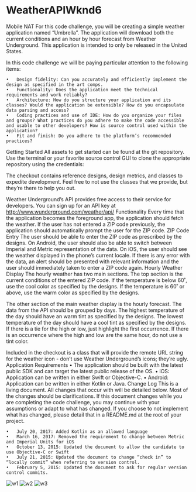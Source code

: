 # WeatherAPIWknd6

Mobile NAT
For this code challenge, you will be creating a simple weather application named “Umbrella”. The application will download both the current conditions and an hour by hour forecast from Weather Underground. This application is intended to only be released in the United States. 

In this code challenge we will be paying particular attention to the following items:

	•	Design fidelity: Can you accurately and efficiently implement the design as specified in the art comps.
	•	Functionality: Does the application meet the technical requirements and work reliably?
	•	Architecture: How do you structure your application and its classes? Would the application be extensible? How do you encapsulate data parsing and access?
	•	Coding practices and use of IDE: How do you organize your files and groups? What practices do you adhere to make the code accessible and usable to other developers? How is source control used within the application?
	•	Fit and finish: Do you adhere to the platform’s recommended practices?
Getting Started
All assets to get started can be found at the git repository. Use the terminal or your favorite source control GUI to clone the appropriate repository using the credentials:

The checkout contains reference designs, design metrics, and classes to expedite development. Feel free to not use the classes that we provide, but they’re there to help you out.

Weather Underground’s API provides free access to their service for developers. You can sign up for an API key at http://www.wunderground.com/weather/api/
Functionality
Every time that the application becomes the foreground app, the application should fetch the weather. If the user has not entered a ZIP code previously, the application should automatically prompt the user for the ZIP code.
ZIP Code Entry
The user should be able to enter the ZIP code as prescribed by the designs. On Android, the user should also be able to switch between Imperial and Metric representation of the data. On iOS, the user should see the weather displayed in the phone’s current locale. If there is any error with the data, an alert should be presented with relevant information and the user should immediately taken to enter a ZIP code again. 
Hourly Weather Display
The hourly weather has two main sections. The top section is the current conditions of the entered ZIP code. If the temperature is below 60˚, use the cool color as specified by the designs. If the temperature is 60˚ or above, use the warm color as specified by the designs.

The other section of the main weather display is the hourly forecast. The data from the API should be grouped by days. The highest temperature of the day should have an warm tint as specified by the designs. The lowest temperature of the day should have a cool tint as specified by the designs. If there is a tie for the high or low, just highlight the first occurrence. If there is an occurrence where the high and low are the same hour, do not use a tint color.

Included in the checkout is a class that will provide the remote URL string for the weather icon - don’t use Weather Underground’s icons; they’re ugly.
Application Requirements
	•	The application should be built with the latest public SDK and can target the latest public release of the OS.
	•	iOS: Application can be written in either Swift or Objective-C. 
	•	Android: Application can be written in either Kotlin or Java.
Change Log
This is a living document. All changes that occur with will be detailed below. Most of the changes should be clarifications. If this document changes while you are completing the code challenge, you may continue with your assumptions or adapt to what has changed. If you choose to not implement what has changed, please detail that in a README.md at the root of your project.

	•	July 20, 2017: Added Kotlin as an allowed language
	•	March 16, 2017: Removed the requirement to change between Metric and Imperial Units for iOS
	•	October 13, 2015: Updated the document to allow the candidate to use Objective-C or Swift
	•	July 21, 2015: Updated the document to change “check in” to “locally commit” when referring to version control.
	•	February 5, 2015: Updated the document to ask for regular version control commits.



![w1](https://user-images.githubusercontent.com/51377429/61424728-7295b580-a8e2-11e9-9f81-7f4470b46896.jpg)
![w2](https://user-images.githubusercontent.com/51377429/61424729-745f7900-a8e2-11e9-8af7-359a5061e782.jpg)
![w3](https://user-images.githubusercontent.com/51377429/61424731-76293c80-a8e2-11e9-8aa3-07dd81c50c8a.jpg)
